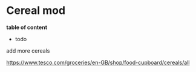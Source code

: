 # Cereal mod

**table of content**

- todo


add more cereals

https://www.tesco.com/groceries/en-GB/shop/food-cupboard/cereals/all
